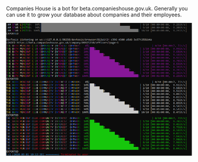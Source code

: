 Companies House is a bot for beta.companieshouse.gov.uk.
Generally you can use it to grow your database about companies and their employees.

![alt text](Screen.png)
